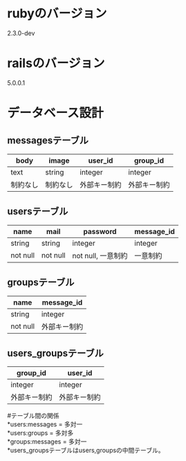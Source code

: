 # rubyのバージョン  
2.3.0-dev  
# railsのバージョン  
5.0.0.1  
# データベース設計  
## messagesテーブル  
| body     | image    | user_id      | group_id     |
|----------|----------|--------------|--------------|
| text     | string   | integer      | integer      |
| 制約なし | 制約なし | 外部キー制約 | 外部キー制約 |
## usersテーブル  
| name     | mail     | password           |message_id|
|----------|----------|--------------------|----------|
| string   | string   | integer            |integer   |
| not null | not null |  not null, 一意制約 |一意制約   |
## groupsテーブル  
| name     |message_id|
|----------|----------|
| string   |integer   |
| not null | 外部キー制約 |
## users_groupsテーブル  
| group_id     | user_id      |
|--------------|--------------|
| integer      | integer      |
| 外部キー制約   | 外部キー制約    |
#テーブル間の関係  
*users:messages = 多対一  
*users:groups = 多対多  
*groups:messages = 多対一  
*users_groupsテーブルはusers,groupsの中間テーブル。
